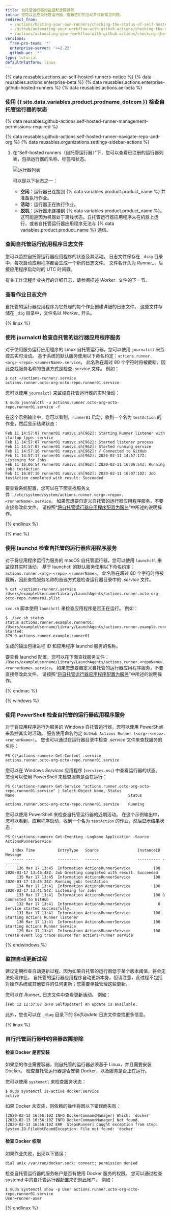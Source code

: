 ```yaml
---
title: 自托管运行器的监控和故障排除
intro: 您可以监控自托管运行器，查看它们的活动并诊断常见问题。
redirect_from:
  - /actions/hosting-your-own-runners/checking-the-status-of-self-hosted-runners
  - /github/automating-your-workflow-with-github-actions/checking-the-status-of-self-hosted-runners
  - /actions/automating-your-workflow-with-github-actions/checking-the-status-of-self-hosted-runners
versions:
  free-pro-team: '*'
  enterprise-server: '>=2.22'
  github-ae: '*'
type: tutorial
defaultPlatform: linux
---
```


{% data reusables.actions.ae-self-hosted-runners-notice %}
{% data reusables.actions.enterprise-beta %}
{% data reusables.actions.enterprise-github-hosted-runners %}
{% data reusables.actions.ae-beta %}

### 使用 {{ site.data.variables.product.prodname_dotcom }} 检查自托管运行器的状态

{% data reusables.github-actions.self-hosted-runner-management-permissions-required %}

{% data reusables.github-actions.self-hosted-runner-navigate-repo-and-org %}
{% data reusables.organizations.settings-sidebar-actions %}
1. 在“Self-hosted runners（自托管运行器）”下，您可以查看已注册的运行器列表，包括运行器的名称、标签和状态。

    ![运行器列表](/assets/images/help/settings/actions-runner-list.png)

    可以是以下状态之一：

    * **空闲**：运行器已连接到 {% data variables.product.product_name %} 并准备执行作业。
    * **活动**：运行器正在执行作业。
    * **脱机**：运行器未连接到 {% data variables.product.product_name %}。 这可能是因为机器处于离线状态，自托管运行器应用程序未在机器上运行，或者自托管运行器应用程序无法与 {% data variables.product.product_name %} 通信。


### 查阅自托管运行应用程序日志文件

您可以监控自托管运行器应用程序的状态及其活动。 日志文件保存在 `_diag` 目录中，每次启动应用程序都会生成一个新的日志文件。 文件名开头为 *Runner_*，后接应用程序启动时的 UTC 时间戳。

有关工作流程作业执行的详细日志，请参阅描述 *Worker_* 文件的下一节。

### 查看作业日志文件

自托管的运行器应用程序为它处理的每个作业创建详细的日志文件。 这些文件存储在 `_dig` 目录中，文件名以 *Worker_* 开头。

{% linux %}

### 使用 journalctl 检查自托管的运行器应用程序服务

对于使用服务运行应用程序的 Linux 自托管运行器，您可以使用 `journalctl` 来监控其实时活动。 基于系统的默认服务使用以下命名约定：`actions.runner.<org>-<repo>.<runnerName>.service`。 此名称在超过 80 个字符时将被截断，因此查找服务名称的首选方式是检查 _.service_ 文件。 例如：

```shell
$ cat ~/actions-runner/.service
actions.runner.octo-org-octo-repo.runner01.service
```

您可以使用 `journalctl` 来监控自托管运行器的实时活动：

```shell
$ sudo journalctl -u actions.runner.octo-org-octo-repo.runner01.service -f
```

在这个示例输出中，您可以看到，`runner01` 启动，收到一个名为 `testAction` 的作业，然后显示结果状态：

```shell
Feb 11 14:57:07 runner01 runsvc.sh[962]: Starting Runner listener with startup type: service
Feb 11 14:57:07 runner01 runsvc.sh[962]: Started listener process
Feb 11 14:57:07 runner01 runsvc.sh[962]: Started running service
Feb 11 14:57:16 runner01 runsvc.sh[962]: √ Connected to GitHub
Feb 11 14:57:17 runner01 runsvc.sh[962]: 2020-02-11 14:57:17Z: Listening for Jobs
Feb 11 16:06:54 runner01 runsvc.sh[962]: 2020-02-11 16:06:54Z: Running job: testAction
Feb 11 16:07:10 runner01 runsvc.sh[962]: 2020-02-11 16:07:10Z: Job testAction completed with result: Succeeded
```

要查看系统配置，您可以在下面查找服务文件：`/etc/systemd/system/actions.runner.<org>-<repo>.<runnerName>.service`。 如果您想要自定义自托管的运行器应用程序服务，不要直接修改此文件。 请按照“[将自托管运行器应用程序配置为服务](/actions/hosting-your-own-runners/configuring-the-self-hosted-runner-application-as-a-service#customizing-the-self-hosted-runner-service)”中所述的说明操作。

{% endlinux %}

{% mac %}

### 使用 launchd 检查自托管的运行器应用程序服务

对于将应用程序运行为服务的 macOS 自托管运行器，您可以使用 `launchctl` 来监控其实时活动。 基于 launchctl 的默认服务使用以下命名约定：`actions.runner.<org>-<repo>.<runnerName>`。 此名称在超过 80 个字符时将被截断，因此查找服务名称的首选方式是检查运行器目录中的 _.service_ 文件。

```shell
% cat ~/actions-runner/.service
/Users/exampleUsername/Library/LaunchAgents/actions.runner.octo-org-octo-repo.runner01.plist
```

`svc.sh` 脚本使用 `launchctl` 来检查应用程序是否正在运行。 例如：

```shell
$ ./svc.sh status
status actions.runner.example.runner01:
/Users/exampleUsername/Library/LaunchAgents/actions.runner.example.runner01.plist
Started:
379 0 actions.runner.example.runner01
```

生成的输出包括进程 ID 和应用程序 launchd 服务的名称。

要查看 launchd 配置，您可以在下面查找服务文件： `/Users/exampleUsername/Library/LaunchAgents/actions.runner.<repoName>.<runnerName>.service`。 如果您想要自定义自托管的运行器应用程序服务，不要直接修改此文件。 请按照“[将自托管运行器应用程序配置为服务](/actions/hosting-your-own-runners/configuring-the-self-hosted-runner-application-as-a-service#customizing-the-self-hosted-runner-service-1)”中所述的说明操作。

{% endmac %}


{% windows %}

### 使用 PowerShell 检查自托管的运行器应用程序服务

对于将应用程序运行为服务的 Windows 自托管运行器，您可以使用 PowerShell 来监控其实时活动。 服务使用命名约定 `GitHub Actions Runner (<org>-<repo>.<runnerName>)`。 您也可以通过在运行器目录中检查 _.service_ 文件来查找服务的名称：

```shell
PS C:\actions-runner> Get-Content .service
actions.runner.octo-org-octo-repo.runner01.service
```

您可以在 Windows _Services_ 应用程序 (`services.msc`) 中查看运行器的状态。 您也可以使用 PowerShell 来检查服务是否在运行：

```shell
PS C:\actions-runner> Get-Service "actions.runner.octo-org-octo-repo.runner01.service" | Select-Object Name, Status
Name                                                  Status
----                                                  ------
actions.runner.octo-org-octo-repo.runner01.service    Running
```

您可以使用 PowerShell 来检查自托管运行器的近期活动。 在这个示例输出中，您可以看到，应用程序启动，收到一个名为 `testAction` 的作业，然后显示结果状态：

```shell
PS C:\actions-runner> Get-EventLog -LogName Application -Source ActionsRunnerService

   Index Time          EntryType   Source                 InstanceID Message
   ----- ----          ---------   ------                 ---------- -------
     136 Mar 17 13:45  Information ActionsRunnerService          100 2020-03-17 13:45:48Z: Job Greeting completed with result: Succeeded
     135 Mar 17 13:45  Information ActionsRunnerService          100 2020-03-17 13:45:34Z: Running job: testAction
     134 Mar 17 13:41  Information ActionsRunnerService          100 2020-03-17 13:41:54Z: Listening for Jobs
     133 Mar 17 13:41  Information ActionsRunnerService          100 û Connected to GitHub
     132 Mar 17 13:41  Information ActionsRunnerService            0 Service started successfully.
     131 Mar 17 13:41  Information ActionsRunnerService          100 Starting Actions Runner listener
     130 Mar 17 13:41  Information ActionsRunnerService          100 Starting Actions Runner Service
     129 Mar 17 13:41  Information ActionsRunnerService          100 create event log trace source for actions-runner service
```

{% endwindows %}

### 监控自动更新过程

建议定期检查自动更新过程，因为如果自托管的运行器低于某个版本阈值，将会无法处理作业。 自托管的运行器应用程序自动更新本身，但请注意，此过程不包括对操作系统或其他软件的任何更新；您需要单独管理这些更新。

您可以在 *Runner_* 日志文件中查看更新活动。 例如：

```shell
[Feb 12 12:37:07 INFO SelfUpdater] An update is available.
```

此外，您也可以在 `_diag` 目录下的 _SelfUpdate_ 日志文件查找更多信息。

{% linux %}

### 自行托管运行器中的容器故障排除

#### 检查 Docker 是否安装

如果您的作业需要容器，则自托管的运行器必须基于 Linux，并且需要安装 Docker。 检查自托管运行器是否安装 Docker，以及服务是否正在运行。

您可以使用 `systemctl` 来检查服务状态：

```shell
$ sudo systemctl is-active docker.service
active
```

如果 Docker 未安装，则依赖的操作将因以下错误而失败：

```shell
[2020-02-13 16:56:10Z INFO DockerCommandManager] Which: 'docker'
[2020-02-13 16:56:10Z INFO DockerCommandManager] Not found.
[2020-02-13 16:56:10Z ERR  StepsRunner] Caught exception from step: System.IO.FileNotFoundException: File not found: 'docker'
```

#### 检查 Docker 权限

如果作业失败，出现以下错误：

```shell
dial unix /var/run/docker.sock: connect: permission denied
```

检查自托管运行器的服务帐户是否有使用 Docker 服务的权限。 您可以通过检查 systemd 中的自托管运行器配置来识别此帐户。 例如：

```shell
$ sudo systemctl show -p User actions.runner.octo-org-octo-repo.runner01.service
User=runner-user
```

{% endlinux %}
